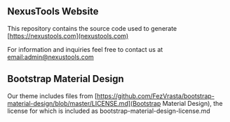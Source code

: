 NexusTools Website
------------------
This repository contains the source code used to generate [https://nexustools.com](nexustools.com)

For information and inquiries feel free to contact us at [email:admin@nexustools.com](admin@nexustools.com)


Bootstrap Material Design
-------------------------
Our theme includes files from [https://github.com/FezVrasta/bootstrap-material-design/blob/master/LICENSE.md](Bootstrap Material Design), the license for which is included as bootstrap-material-design-license.md
